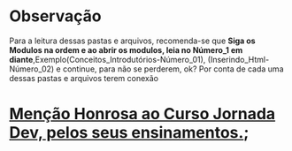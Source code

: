 # Observação 
Para a leitura dessas pastas e arquivos, recomenda-se que **Siga os Modulos na ordem e ao abrir os modulos, leia no Número_1 em diante**,Exemplo(Conceitos_Introdutórios-Número_01), (Inserindo_Html-Número_02) e continue, para não se perderem, ok? Por conta de cada uma dessas pastas e arquivos terem conexão
# [Menção Honrosa ao Curso Jornada Dev, pelos seus ensinamentos.](https://jornadadodev.com.br/cursos/front-end/css-3-basicohttps://jornadadodev.com.br/cursos/front-end/html5);
